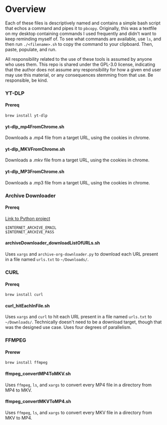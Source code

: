# Overview

Each of these files is descriptively named and contains a simple bash script that echos a command and pipes it to `pbcopy`. Originally, this was a textfile on my desktop containing commands I used frequently and didn't want to keep reminding myself of. To see what commands are available, use `ls`, and then run `./<filename>.sh` to copy the command to your clipboard. Then, paste, populate, and run.

All responsibility related to the use of these tools is assumed by anyone who uses them. This repo is shared under the GPL-3.0 license, indicating that the author does not assume any responsibility for how a given end user may use this material, or any consequences stemming from that use. Be responsible, be kind.

### YT-DLP

#### Prereq

```shell
brew install yt-dlp
```

#### yt-dlp_mp4FromChrome.sh

Downloads a .mp4 file from a target URL, using the cookies in chrome.

#### yt-dlp_MKVFromChrome.sh

Downloads a .mkv file from a target URL, using the cookies in chrome.

#### yt-dlp_MP3FromChrome.sh

Downloads a .mp3 file from a target URL, using the cookies in chrome.

### Archive Downloader

#### Prereq

[Link to Python project](https://github.com/john-corcoran/internetarchive-downloader)

```shell
$INTERNET_ARCHIVE_EMAIL
$INTERNET_ARCHIVE_PASS
```

#### archiveDownloader_downloadListOfURLs.sh

Uses `xargs` and `archive-org-downloader.py` to download each URL present in a file named `urls.txt` to `~/Downloads/`.

### CURL

#### Prereq

```shell
brew install curl
```

#### curl_hitEachInFile.sh

Uses `xargs` and `curl` to hit each URL present in a file named `urls.txt` to `~/Downloads/`. Technically doesn't need to be a download target, though that was the designed use case. Uses four degrees of parallelism.

### FFMPEG

#### Prerew

```shell
brew install ffmpeg
```

#### ffmpeg_convertMP4ToMKV.sh

Uses `ffmpeg`, `ls`, and `xargs` to convert every MP4 file in a directory from MP4 to MKV.

#### ffmpeg_convertMKVToMP4.sh

Uses `ffmpeg`, `ls`, and `xargs` to convert every MKV file in a directory from MKV to MP4.